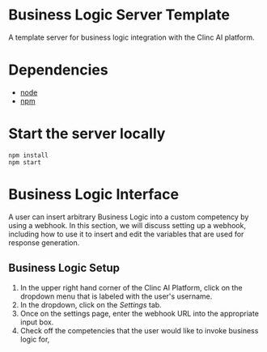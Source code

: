# Business Logic Server Template

A template server for business logic integration with the Clinc AI platform.

# Dependencies
- [node](https://nodejs.org/en/download/)
- [npm](https://www.npmjs.com/get-npm)

# Start the server locally
```
npm install
npm start
```

# Business Logic Interface
A user can insert arbitrary Business Logic into a custom competency by using a webhook. In this section, we will discuss setting up a webhook, including how to use it to insert and edit the variables that are used for response generation.

## Business Logic Setup
1. In the upper right hand corner of the Clinc AI Platform, click on the dropdown menu that is labeled with the user's username.
2. In the dropdown, click on the *Settings* tab.
3. Once on the settings page, enter the webhook URL into the appropriate input box.
4. Check off the competencies that the user would like to invoke business logic for,
